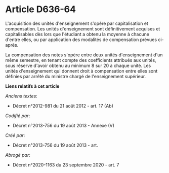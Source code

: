 # Article D636-64

L'acquisition des unités d'enseignement s'opère par capitalisation et compensation. Les unités d'enseignement sont
définitivement acquises et capitalisables dès lors que l'étudiant a obtenu la moyenne à chacune d'entre elles, ou par
application des modalités de compensation prévues ci-après.

La compensation des notes s'opère entre deux unités d'enseignement d'un même semestre, en tenant compte des coefficients
attribués aux unités, sous réserve d'avoir obtenu au minimum 8 sur 20 à chaque unité. Les unités d'enseignement qui donnent
droit à compensation entre elles sont définies par arrêté du ministre chargé de l'enseignement supérieur.

**Liens relatifs à cet article**

_Anciens textes_:

  - Décret n°2012-981 du 21 août 2012 - art. 17 (Ab)

_Codifié par_:

  - Décret n°2013-756 du 19 août 2013 -  Annexe (V)

_Créé par_:

  - Décret n°2013-756 du 19 août 2013 - art.

_Abrogé par_:

  - Décret n°2020-1163 du 23 septembre 2020 - art. 7
